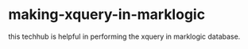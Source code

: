 # making-xquery-in-marklogic
this techhub is helpful in performing the xquery in marklogic database.
